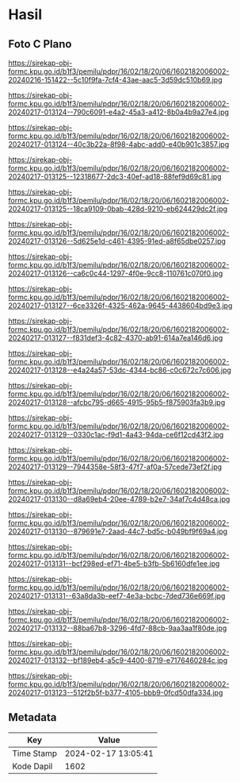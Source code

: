 # Hasil

## Foto C Plano

https://sirekap-obj-formc.kpu.go.id/b1f3/pemilu/pdpr/16/02/18/20/06/1602182006002-20240216-151422--5c10f9fa-7cf4-43ae-aac5-3d59dc510b69.jpg

https://sirekap-obj-formc.kpu.go.id/b1f3/pemilu/pdpr/16/02/18/20/06/1602182006002-20240217-013124--790c6091-e4a2-45a3-a412-8b0a4b9a27e4.jpg

https://sirekap-obj-formc.kpu.go.id/b1f3/pemilu/pdpr/16/02/18/20/06/1602182006002-20240217-013124--40c3b22a-8f98-4abc-add0-e40b901c3857.jpg

https://sirekap-obj-formc.kpu.go.id/b1f3/pemilu/pdpr/16/02/18/20/06/1602182006002-20240217-013125--12318677-2dc3-40ef-ad18-88fef9d69c81.jpg

https://sirekap-obj-formc.kpu.go.id/b1f3/pemilu/pdpr/16/02/18/20/06/1602182006002-20240217-013125--18ca9109-0bab-428d-9210-eb624429dc2f.jpg

https://sirekap-obj-formc.kpu.go.id/b1f3/pemilu/pdpr/16/02/18/20/06/1602182006002-20240217-013126--5d625e1d-c461-4395-91ed-a8f65dbe0257.jpg

https://sirekap-obj-formc.kpu.go.id/b1f3/pemilu/pdpr/16/02/18/20/06/1602182006002-20240217-013126--ca6c0c44-1297-4f0e-9cc8-110761c070f0.jpg

https://sirekap-obj-formc.kpu.go.id/b1f3/pemilu/pdpr/16/02/18/20/06/1602182006002-20240217-013127--6ce3326f-4325-462a-9645-4438604bd9e3.jpg

https://sirekap-obj-formc.kpu.go.id/b1f3/pemilu/pdpr/16/02/18/20/06/1602182006002-20240217-013127--f831def3-4c82-4370-ab91-614a7ea146d6.jpg

https://sirekap-obj-formc.kpu.go.id/b1f3/pemilu/pdpr/16/02/18/20/06/1602182006002-20240217-013128--e4a24a57-53dc-4344-bc86-c0c672c7c606.jpg

https://sirekap-obj-formc.kpu.go.id/b1f3/pemilu/pdpr/16/02/18/20/06/1602182006002-20240217-013128--afcbc795-d665-4915-95b5-f875903fa3b9.jpg

https://sirekap-obj-formc.kpu.go.id/b1f3/pemilu/pdpr/16/02/18/20/06/1602182006002-20240217-013129--0330c1ac-f9d1-4a43-94da-ce6f12cd43f2.jpg

https://sirekap-obj-formc.kpu.go.id/b1f3/pemilu/pdpr/16/02/18/20/06/1602182006002-20240217-013129--7944358e-58f3-47f7-af0a-57cede73ef2f.jpg

https://sirekap-obj-formc.kpu.go.id/b1f3/pemilu/pdpr/16/02/18/20/06/1602182006002-20240217-013130--d8a69eb4-20ee-4789-b2e7-34af7c4d48ca.jpg

https://sirekap-obj-formc.kpu.go.id/b1f3/pemilu/pdpr/16/02/18/20/06/1602182006002-20240217-013130--879691e7-2aad-44c7-bd5c-b049bf9f69a4.jpg

https://sirekap-obj-formc.kpu.go.id/b1f3/pemilu/pdpr/16/02/18/20/06/1602182006002-20240217-013131--bcf298ed-ef71-4be5-b3fb-5b6160dfe1ee.jpg

https://sirekap-obj-formc.kpu.go.id/b1f3/pemilu/pdpr/16/02/18/20/06/1602182006002-20240217-013131--63a8da3b-eef7-4e3a-bcbc-7ded736e669f.jpg

https://sirekap-obj-formc.kpu.go.id/b1f3/pemilu/pdpr/16/02/18/20/06/1602182006002-20240217-013132--88ba67b8-3296-4fd7-88cb-9aa3aa1f80de.jpg

https://sirekap-obj-formc.kpu.go.id/b1f3/pemilu/pdpr/16/02/18/20/06/1602182006002-20240217-013132--bf189eb4-a5c9-4400-8719-e7176460284c.jpg

https://sirekap-obj-formc.kpu.go.id/b1f3/pemilu/pdpr/16/02/18/20/06/1602182006002-20240217-013123--512f2b5f-b377-4105-bbb9-0fcd50dfa334.jpg


## Metadata

| Key        | Value               |
| ---------- | ------------------- |
| Time Stamp | 2024-02-17 13:05:41 |
| Kode Dapil | 1602                |



